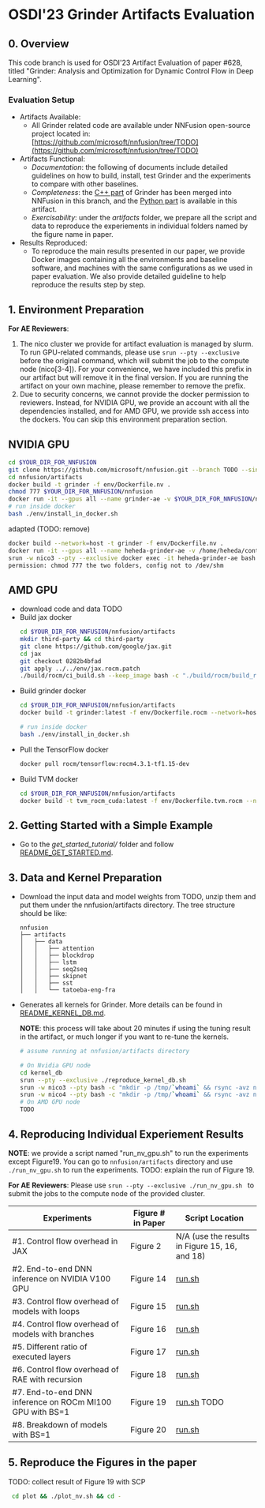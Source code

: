 # OSDI'23 Grinder Artifacts Evaluation

## 0. Overview
This code branch is used for OSDI'23 Artifact Evaluation of paper #628, titled "Grinder: Analysis and Optimization for Dynamic Control Flow in Deep Learning".

### Evaluation Setup
* Artifacts Available:
    * All Grinder related code are available under NNFusion open-source project located in: [https://github.com/microsoft/nnfusion/tree/TODO](https://github.com/microsoft/nnfusion/tree/TODO)
* Artifacts Functional:
    * *Documentation*: the following of documents include detailed guidelines on how to build, install, test Grinder and the experiments to compare with other baselines.
    * *Completeness*: the [C++ part](..) of Grinder has been merged into NNFusion in this branch, and the [Python part](ast_analyzer) is available in this artifact.
    * *Exercisability*: under the *artifacts* folder, we prepare all the script and data to reproduce the experiements in individual folders named by the figure name in paper.
* Results Reproduced:
    * To reproduce the main results presented in our paper, we provide Docker images containing all the environments and baseline software, and machines with the same configurations as we used in paper evaluation. We also provide detailed guideline to help reproduce the results step by step. 

## 1. Environment Preparation

**For AE Reviewers**:
1. The nico cluster we provide for artifact evaluation is managed by slurm. To run GPU-related commands, please use `srun --pty --exclusive` before the original command, which will submit the job to the compute node (nico[3-4]). For your convenience, we have included this prefix in our artifact but will remove it in the final version. If you are running the artifact on your own machine, please remember to remove the prefix.
2. Due to security concerns, we cannot provide the docker permission to reviewers. Instead, for NVIDIA GPU, we provide an account with all the dependencies installed, and for AMD GPU, we provide ssh access into the dockers. You can skip this environment preparation section.

## NVIDIA GPU
```bash
cd $YOUR_DIR_FOR_NNFUSION
git clone https://github.com/microsoft/nnfusion.git --branch TODO --single-branch
cd nnfusion/artifacts
docker build -t grinder -f env/Dockerfile.nv .
chmod 777 $YOUR_DIR_FOR_NNFUSION/nnfusion
docker run -it --gpus all --name grinder-ae -v $YOUR_DIR_FOR_NNFUSION/nnfusion:/root/nnfusion --shm-size="32g" -w /root/nnfusion/artifacts grinder:latest /bin/bash
# run inside docker
bash ./env/install_in_docker.sh
```

adapted (TODO: remove)
```bash
docker build --network=host -t grinder -f env/Dockerfile.nv .
docker run -it --gpus all --name heheda-grinder-ae -v /home/heheda/control_flow/nnfusion-docker:/root/nnfusion -v /home/heheda/control_flow/kernel_db.docker:/root/.cache/nnfusion -w /root/nnfusion/artifacts --privileged=true --shm-size="32g" --network=host grinder:latest /bin/bash
srun -w nico3 --pty --exclusive docker exec -it heheda-grinder-ae bash ./run_nv_gpu.sh
permission: chmod 777 the two folders, config not to /dev/shm
```

## AMD GPU
* download code and data
TODO
* Build jax docker
    ```bash
    cd $YOUR_DIR_FOR_NNFUSION/nnfusion/artifacts
    mkdir third-party && cd third-party
    git clone https://github.com/google/jax.git
    cd jax
    git checkout 0282b4bfad
    git apply ../../env/jax.rocm.patch
    ./build/rocm/ci_build.sh --keep_image bash -c "./build/rocm/build_rocm.sh"
    ```
* Build grinder docker
    ```bash
    cd $YOUR_DIR_FOR_NNFUSION/nnfusion/artifacts
    docker build -t grinder:latest -f env/Dockerfile.rocm --network=host .

    # run inside docker
    bash ./env/install_in_docker.sh
    ```
* Pull the TensorFlow docker
    ```bash
    docker pull rocm/tensorflow:rocm4.3.1-tf1.15-dev
    ```
* Build TVM docker
    ```bash
    cd $YOUR_DIR_FOR_NNFUSION/nnfusion/artifacts
    docker build -t tvm_rocm_cuda:latest -f env/Dockerfile.tvm.rocm --network=host .
    ```

## 2. Getting Started with a Simple Example

* Go to the *get_started_tutorial/* folder and follow [README_GET_STARTED.md](get_started_tutorial/README_GET_STARTED.md).


## 3. Data and Kernel Preparation
* Download the input data and model weights from TODO, unzip them and put them under the nnfusion/artifacts directory. The tree structure should be like:
    ```
    nnfusion
    ├── artifacts
    │   ├── data
    │   │   ├── attention
    │   │   ├── blockdrop
    │   │   ├── lstm
    │   │   ├── seq2seq
    │   │   ├── skipnet
    │   │   ├── sst
    │   │   └── tatoeba-eng-fra
    ```
* Generates all kernels for Grinder. More details can be found in [README_KERNEL_DB.md](kernel_db/README_KERNEL_DB.md).
    
    **NOTE**: this process will take about 20 minutes if using the tuning result in the artifact, or much longer if you want to re-tune the kernels.
    ```bash
    # assume running at nnfusion/artifacts directory

    # On Nvidia GPU node
    cd kernel_db
    srun --pty --exclusive ./reproduce_kernel_db.sh
    srun -w nico3 --pty bash -c "mkdir -p /tmp/`whoami` && rsync -avz nico0:~/.cache/nnfusion/* /tmp/`whoami`/"
    srun -w nico4 --pty bash -c "mkdir -p /tmp/`whoami` && rsync -avz nico0:~/.cache/nnfusion/* /tmp/`whoami`/"
    # On AMD GPU node
    TODO
    ```

## 4. Reproducing Individual Experiement Results
**NOTE**: we provide a script named "run_nv_gpu.sh" to run the experiments except Figure19. You can go to `nnfusion/artifacts` directory and use `./run_nv_gpu.sh` to run the experiments. TODO: explain the run of Figure 19.

**For AE Reviewers**: Please use `srun --pty --exclusive ./run_nv_gpu.sh ` to submit the jobs to the compute node of the provided cluster.

| Experiments   | Figure # in Paper |  Script Location |
| -----------     | -----------  |  ----------- |
| #1. Control flow overhead in JAX | Figure 2 | N/A (use the results in Figure 15, 16, and 18) |
| #2. End-to-end DNN inference on NVIDIA V100 GPU | Figure 14 | [run.sh](Figure14/run.sh) |
| #3. Control flow overhead of models with loops | Figure 15 | [run.sh](Figure15/run.sh) |
| #4. Control flow overhead of models with branches | Figure 16 | [run.sh](Figure16/run.sh) |
| #5. Different ratio of executed layers | Figure 17 | [run.sh](Figure17/run.sh) |
| #6. Control flow overhead of RAE with recursion | Figure 18 | [run.sh](Figure18/run.sh) |
| #7. End-to-end DNN inference on ROCm MI100 GPU with BS=1 | Figure 19 | [run.sh](Figure19/run.sh) TODO |
| #8. Breakdown of models with BS=1 | Figure 20 | [run.sh](Figure20/run.sh)|

## 5. Reproduce the Figures in the paper
TODO: collect result of Figure 19 with SCP

```bash
 cd plot && ./plot_nv.sh && cd - 
```